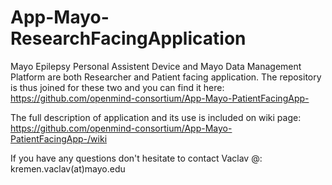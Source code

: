 # App-Mayo-ResearchFacingApplication

Mayo Epilepsy Personal Assistent Device and Mayo Data Management Platform are both Researcher and Patient facing application. The repository is thus joined for these two and you can find it here: https://github.com/openmind-consortium/App-Mayo-PatientFacingApp-

The full description of application and its use is included on wiki page: https://github.com/openmind-consortium/App-Mayo-PatientFacingApp-/wiki

If you have any questions don't hesitate to contact Vaclav @: kremen.vaclav(at)mayo.edu 
